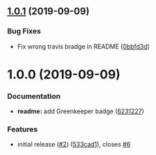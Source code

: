 ## [1.0.1](https://github.com/Alorel/ngx-sails/compare/1.0.0...1.0.1) (2019-09-09)


### Bug Fixes

* Fix wrong travis bradge in README ([0bbfd3d](https://github.com/Alorel/ngx-sails/commit/0bbfd3d))

# 1.0.0 (2019-09-09)


### Documentation

* **readme:** add Greenkeeper badge ([6231227](https://github.com/Alorel/ngx-sails/commit/6231227))


### Features

* initial release ([#2](https://github.com/Alorel/ngx-sails/issues/2)) ([533cad1](https://github.com/Alorel/ngx-sails/commit/533cad1)), closes [#6](https://github.com/Alorel/ngx-sails/issues/6)
